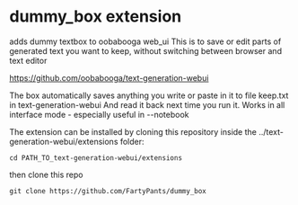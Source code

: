 # dummy_box extension
adds dummy textbox to oobabooga web_ui
This is to save or edit parts of generated text you want to keep, without switching between browser and text editor

https://github.com/oobabooga/text-generation-webui

The box automatically saves anything you write or paste in it to file keep.txt in text-generation-webui
And read it back next time you run it. Works in all interface mode - especially useful in --notebook 

The extension can be installed by cloning this repository inside the ../text-generation-webui/extensions folder:

```
cd PATH_TO_text-generation-webui/extensions
```
then clone this repo
```
git clone https://github.com/FartyPants/dummy_box
```

